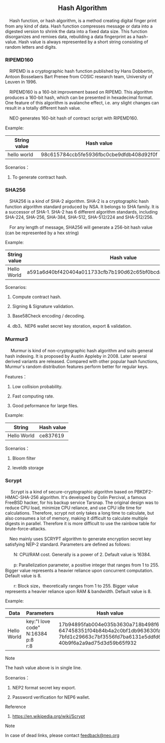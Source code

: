 ﻿<center><h2> Hash Algorithm </h2></center>

　Hash function, or hash algorithm, is a method creating digital finger print from any kind of data. Hash function compresses message or data into a digested version to shrink the data into a fixed data size. This function disorganizes and remixes data, rebuilding a data fingerprint as a hash-value. Hash value is always represented by a short string consisting of random letters and digits.

### RIPEMD160 

​　RIPEMD is a cryptographic hash function published by Hans Dobbertin, Antoon Bosselaers Bart Prenee from COSIC research team, University of Leuven in 1996.

　RIPEMD160 is a 160-bit improvement based on RIPEMD. This algorithm produces a 160-bit hash, which can be presented in hexadecimal format. One feature of this algorithm is avalanche effect, i.e. any slight changes can result in a totally different hash value.

​　NEO generates 160-bit hash of contract script with RIPEMD160.

Example:

| String value | Hash value                                   |
| ----------- | ---------------------------------------- |
| hello world | 98c615784ccb5fe5936fbc0cbe9dfdb408d92f0f |


Scenarios：

1. To generate contract hash.



### SHA256 

　SHA256 is a kind of SHA-2 algorithm. SHA-2 is a cryptographic hash function algorithm standard produced by NSA. It belongs to SHA family. It is a successor of SHA-1. SHA-2 has 6 different algorithm standards, including SHA-224, SHA-256, SHA-384, SHA-512, SHA-512/224 and SHA-512/256.

　For any length of message, SHA256 will generate a 256-bit hash value (can be represented by a hex string)

Example:

| String value | Hash value                                                       |
| ----------- | ------------------------------------------------------------ |
| Hello World | a591a6d40bf420404a011733cfb7b190d62c65bf0bcda32b57b277d9ad9f146e |

Scenarios:

1. Compute contract hash.

2. Signing & Signature validation.

3. Base58Check encoding / decoding.

4. db3、NEP6 wallet secret key storation, export & validation.



### Murmur3 

　  Murmur is kind of non-cryptographic hash algorithm and suits general hash indexing. It is proposed by Austin Appleby in 2008. Later several derived variants are released. Compared with other popular hash functions, Murmur's random distribution features perform better for regular keys.

Features：

   1. Low collision probability.
   
   2. Fast computing rate.

   3. Good peformance for large files.

Example:

| String | Hash value |
| ---|---|
| Hello World |ce837619 |


Scenarios：

1. Bloom filter

2. leveldb storage

### Scrypt

　  Scrypt is a kind of secure-cryptographic algorithm based on PBKDF2-HMAC-SHA-256 algorithm. It's developed by Colin Percival, a famous FreeBSD hacker, for his backup service Tarsnap.
The original design was to reduce CPU load, minimize CPU reliance, and use CPU idle time for calculations.
Therefore, scrypt not only takes a long time to calculate, but also consumes a lot of memory, making it difficult to calculate multiple digests in parallel.
Therefore it is more difficult to use the rainbow table for brute-force-attacks.

​　Neo mainly uses SCRYPT algorithm to generate encryption secret key satisfying NEP-2 standard. Parameters are defined as follows:

　　N: CPU/RAM cost. Generally is a power of 2. Default value is 16384.

　　p: Parallelization parameter, a positive integer that ranges from 1 to 255. Bigger value represents a heavier reliance upon concurrent computation. Default value is 8.

　　r: Block size，theoretically ranges from 1 to 255. Bigger value represents a heavier reliance upon RAM & bandwidth. Default value is 8.

Example:

| Data | Parameters  | Hash value  |
|---|---|---|
| Hello World | key:"I love code"<br>N:16384<br>p:8<br>r:8 | 17b94895fab004e035b3630a718b498f6<br>647458351f04b84b4a2c0bf1db963630fa<br>7bfd1c29663c7bf3556fd7ba6131e5ddfd6<br>40b9f6a2a9ad75d3d59b65f932 |

> [!NOTE]
> The hash value above is in single line.



Scenarios：

1. NEP2 format secret key export.

2. Password verification for NEP6 wallet.

Reference

1. <https://en.wikipedia.org/wiki/Scrypt>

> [!NOTE]
> In case of dead links, please contact <feedback@neo.org>
